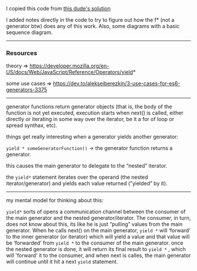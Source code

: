 I copied this code from [this dude's solution](https://github.com/kasymbayaman/node.js-design-patterns-solutions/tree/main/11-advanced-recipes/11.3-deep-async-cancelable)

I added notes directly in the code to try to figure out how the f* (not a generator btw) does any of this work. Also, some diagrams with a basic sequence diagram.

---

### **Resources**

theory ⇒ https://developer.mozilla.org/en-US/docs/Web/JavaScript/Reference/Operators/yield*

some use cases ⇒ https://dev.to/alekseiberezkin/3-use-cases-for-es6-generators-3375

---

generator functions return generator objects (that is, the body of the function is not yet executed, execution starts when next() is called, either directly or iterating in some way over the iterator, be it a for of loop or spread synthax, etc).

things get really interesting when a generator yields another generator:

 `yield * someGeneratorFunction()`  → the generator function returns a generator.

this causes the main generator to delegate to the “nested” iterator.

the `yield*` statement iterates over the operand (the nested iterator/generator) and yields each value returned (”yielded” by it).

---

my mental model for thinking about this:

`yield*` sorts of opens a communication channel between the consumer of the main generator and the nested generator/iterator. 
The consumer, in turn, does not know about this, its like he is just “pulling” values from the main generator. 
When he calls next() on the main generator, `yield *` will ‘forward’ to the inner generator (or iterator) which will yield a value and that value will be ‘forwarded’ from `yield *`  to the consumer of the main generator. 
once the nested generator is done, it will return its final result to `yield *` , which will 'forward' it to the consumer, and when next is calles, the main generator will continue until it hit a next `yield` statement.